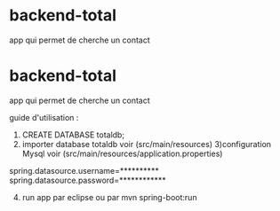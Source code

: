 # backend-total
app qui permet de cherche un contact
# backend-total
app qui permet de cherche un contact

guide d'utilisation :

1) CREATE DATABASE totaldb; 
2) importer database totaldb voir (src/main/resources)
3)configuration Mysql voir (src/main/resources/application.properties)

spring.datasource.username=**********
spring.datasource.password=************

4) run  app par eclipse ou par    mvn spring-boot:run

